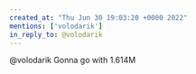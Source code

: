 ```yaml
---
created_at: "Thu Jun 30 19:03:20 +0000 2022"
mentions: ['volodarik']
in_reply_to: @volodarik
---
```


@volodarik Gonna go with 1.614M